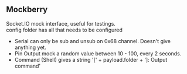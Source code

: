## Mockberry

Socket.IO mock interface, useful for testings.</br>
config folder has all that needs to be configured

- Serial can only be sub and unsub on 0x68 channel. Doesn't give anything yet.
- Pin Output mock a random value between 10 - 100, every 2 seconds.
- Command (Shell) gives a string '[' + payload.folder + ']: Output command'